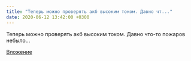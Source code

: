 ```yaml
---
title: "Теперь можно проверять акб высоким током. Давно чт..."
date: 2020-06-12 13:42:00 +0300
---
```


Теперь можно проверять акб высоким током. Давно что-то пожаров небыло...

[Вложение](https://vk.com/photo41076938_457246783)
